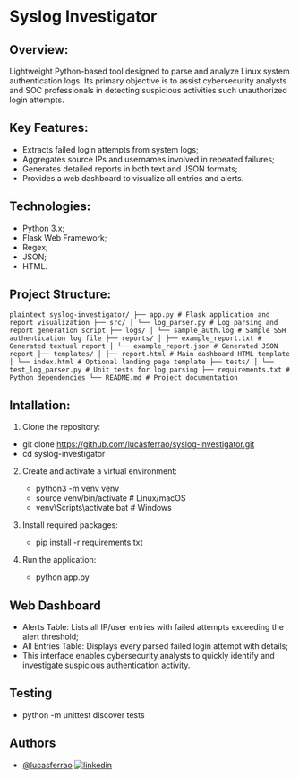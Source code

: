 # Syslog Investigator

## Overview:

Lightweight Python-based tool designed to parse and analyze Linux system authentication logs. Its primary objective is to assist cybersecurity analysts and SOC professionals in detecting suspicious activities such unauthorized login attempts.


## Key Features:

  - Extracts failed login attempts from system logs;
  - Aggregates source IPs and usernames involved in repeated failures;
  - Generates detailed reports in both text and JSON formats;
  - Provides a web dashboard to visualize all entries and alerts.


## Technologies:

  - Python 3.x;
  - Flask Web Framework;
  - Regex;
  - JSON;
  - HTML.


## Project Structure:

```plaintext syslog-investigator/ ├── app.py # Flask application and report visualization ├── src/ │ └── log_parser.py # Log parsing and report generation script ├── logs/ │ └── sample_auth.log # Sample SSH authentication log file ├── reports/ │ ├── example_report.txt # Generated textual report │ └── example_report.json # Generated JSON report ├── templates/ │ ├── report.html # Main dashboard HTML template │ └── index.html # Optional landing page template ├── tests/ │ └── test_log_parser.py # Unit tests for log parsing ├── requirements.txt # Python dependencies └── README.md # Project documentation ``` 


## Intallation:
1. Clone the repository:

  - git clone https://github.com/lucasferrao/syslog-investigator.git
  - cd syslog-investigator
    
2. Create and activate a virtual environment:
   - python3 -m venv venv
   - source venv/bin/activate        # Linux/macOS
   - venv\Scripts\activate.bat       # Windows

3. Install required packages:
   - pip install -r requirements.txt

4. Run the application:
   - python app.py


## Web Dashboard
  - Alerts Table: Lists all IP/user entries with failed attempts exceeding the alert threshold;
  - All Entries Table: Displays every parsed failed login attempt with details;
  - This interface enables cybersecurity analysts to quickly identify and investigate suspicious authentication activity.


## Testing
  - python -m unittest discover tests


## Authors
- [@lucasferrao](https://www.github.com/lucasferrao)
  [![linkedin](https://img.shields.io/badge/linkedin-0A66C2?style=for-the-badge&logo=linkedin&logoColor=white)](https://www.linkedin.com/in/lucasferrao)
